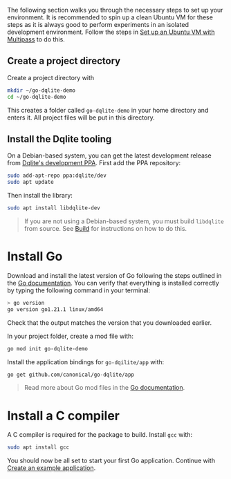 The following section walks you through the necessary steps to set up your environment.
It is recommended to spin up a clean Ubuntu VM for these steps as it is always good to perform experiments in an isolated development environment.
Follow the steps in [Set up an Ubuntu VM with Multipass](https://juju.is/docs/sdk/set-up-your-development-environment#heading--set-up-an-ubuntu-vm-with-multipass) to do this.

## Create a project directory

Create a project directory with
```bash
mkdir ~/go-dqlite-demo
cd ~/go-dqlite-demo
```

This creates a folder called `go-dqlite-demo` in your home directory and enters it. All project files will be put in this directory.

## Install the Dqlite tooling

On a Debian-based system, you can get the latest development release from [Dqlite's development PPA](https://launchpad.net/~dqlite/+archive/ubuntu/dev). First add the PPA repository:

```bash
sudo add-apt-repo ppa:dqlite/dev
sudo apt update
```

Then install the library:

```bash
sudo apt install libdqlite-dev
```

>If you are not using a Debian-based system, you must build `libdqlite` from source. See [Build](https://github.com/canonical/dqlite#build) for instructions on how to do this.

# Install Go 

Download and install the latest version of Go following the steps outlined in the [Go documentation](https://go.dev/doc/install).
You can verify that everything is installed correctly by typing the following command in your terminal:

```bash
> go version
go version go1.21.1 linux/amd64
```
Check that the output matches the version that you downloaded earlier.

In your project folder, create a mod file with:

```bash
go mod init go-dqlite-demo
```

Install the application bindings for `go-dqilite/app` with:
```bash
go get github.com/canonical/go-dqlite/app
```

>Read more about Go mod files in the [Go documentation](https://go.dev/ref/mod).

# Install a C compiler

A C compiler is required for the package to build. Install `gcc` with:
```bash
sudo apt install gcc
```
You should now be all set to start your first Go application. Continue with [Create an example application](/t/create-an-example-application/73).
